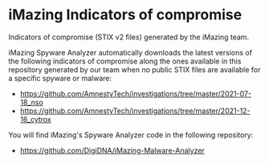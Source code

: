 # iMazing Indicators of compromise
Indicators of compromise (STIX v2 files) generated by the iMazing team.

iMazing Spyware Analyzer automatically downloads the latest versions of the following indicators of compromise along the ones available in this repository generated by our team when no public STIX files are available for a specific spyware or malware:
* https://github.com/AmnestyTech/investigations/tree/master/2021-07-18_nso
* https://github.com/AmnestyTech/investigations/tree/master/2021-12-16_cytrox

You will find iMazing's Spyware Analyzer code in the following repository:
* https://github.com/DigiDNA/iMazing-Malware-Analyzer
